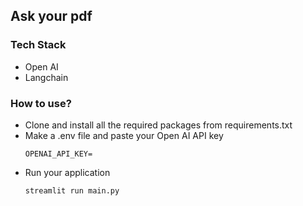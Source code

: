 ## Ask your pdf

### Tech Stack
- Open AI
- Langchain

### How to use?
- Clone and install all the required packages from requirements.txt
- Make a .env file and paste your Open AI API key 
    ```
    OPENAI_API_KEY=
    ```
- Run your application 
    ```
    streamlit run main.py
    ```


